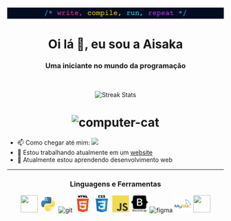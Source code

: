 <!--
    **AisakaChan/AisakaChan** is a ✨ _special_ ✨ repository because its `README.md` (this file) appears on your GitHub profile.
    
    Here are some ideas to get you started:
    
    - 🔭 I’m currently working on ...
    - 🌱 I’m currently learning ...
    - 👯 I’m looking to collaborate on ...
    - 🤔 I’m looking for help with ...
    - 💬 Ask me about ...
    - 📫 How to reach me: ...
    - 😄 Pronouns: ...
    - ⚡ Fun fact: ...
    -->

![Banner](coding_wallpaper.jpg)
<h1 align="center">Oi lá 👋, eu sou a Aisaka</h1>
<h3 align="center">Uma iniciante no mundo da programação</h3>

<br>

<p align="center">
	<img align="center" src="https://github-readme-streak-stats.herokuapp.com?user=AisakaChan&locale=pt_BR&background=030D22&border=FF2E97&stroke=FF2E97&ring=0EF3FF&fire=FFD400&currStreakNum=FFD400&sideNums=FFD400&currStreakLabel=FF2E97&sideLabels=FF2E97&dates=0EF3FF" alt="Streak Stats">
</p>

<h1 align="center">
	<img width="150" src="https://github.com/AisakaChan/AisakaChan/blob/main/cats.gif" alt="computer-cat">
</h1>

- 📫 Como chegar até mim: <a href="https://t.me/aisaka_chan" target="_blank"><img src="https://img.shields.io/badge/Telegram-%230077B5?style=for-the-badge&logo=telegram&logoColor=white" target="_blank"></a>
- 🔭 Estou trabalhando atualmente em um [website](https://dtmod.xyz)
- 🌱 Atualmente estou aprendendo desenvolvimento web

---

<h3 align="center">Linguagens e Ferramentas</h3>
<p align="center">
  <img width="40" height="40" src="https://cdn.jsdelivr.net/gh/devicons/devicon/icons/php/php-plain.svg"/>
  <img src="https://raw.githubusercontent.com/devicons/devicon/master/icons/python/python-original.svg" alt="python" width="40" height="40"/>
  <img src="https://www.vectorlogo.zone/logos/git-scm/git-scm-icon.svg" alt="git" width="40" height="40"/>
  <img src="https://raw.githubusercontent.com/devicons/devicon/master/icons/html5/html5-original-wordmark.svg" alt="html5" width="40" height="40"/>
  <img src="https://raw.githubusercontent.com/devicons/devicon/master/icons/css3/css3-original-wordmark.svg" alt="css3" width="40" height="40"/>
  <img src="https://raw.githubusercontent.com/devicons/devicon/master/icons/javascript/javascript-original.svg" alt="javascript" width="40" height="40"/>
  <img src="https://raw.githubusercontent.com/devicons/devicon/master/icons/bootstrap/bootstrap-plain-wordmark.svg" alt="bootstrap" width="40" height="40"/>
  <img src="https://www.vectorlogo.zone/logos/figma/figma-icon.svg" alt="figma" width="40" height="40"/>
  <img src="https://raw.githubusercontent.com/devicons/devicon/master/icons/mysql/mysql-original-wordmark.svg" alt="mysql" width="40" height="40"/>
  <img width="40" height="40" src="https://cdn.jsdelivr.net/gh/devicons/devicon/icons/vscode/vscode-original-wordmark.svg"/>
</p>
